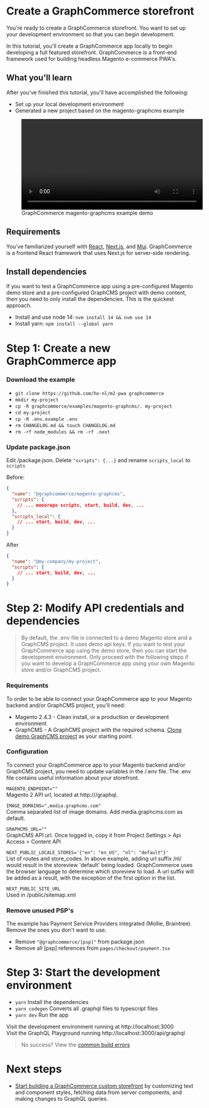 # Create a GraphCommerce storefront

You're ready to create a GraphCommerce storefront. You want to set up your
development environment so that you can begin development.

In this tutorial, you'll create a GraphCommerce app locally to begin developing
a full featured storefront. GraphCommerce is a front-end framework used for
building headless Magento e-commerce PWA's.

## What you'll learn

After you've finished this tutorial, you'll have accomplished the following:

- Set up your local development environment
- Generated a new project based on the magento-graphcms example

<figure>
  <video width="480" style="min-width:100%; aspect-ratio: 9:6" controls>
    <source src="https://cdn-std.droplr.net/files/acc_857465/ZCLvZ7" type="video/mp4">
  Your browser does not support the video tag.
  </video>
 <figcaption>GraphCommerce magento-graphcms example demo</figcaption>
</figure>

## Requirements

You've familiarized yourself with [React](), [Next.js](), and [Mui]().
GraphCommerce is a frontend React framework that uses Next.js for server-side
rendering.

## Install dependencies

If you want to test a GraphCommerce app using a pre-configured Magento demo
store and a pre-configured GraphCMS project with demo content, then you need to
only install the dependencies. This is the quickest approach.

- Install and use node 14: `nvm install 14 && nvm use 14`
- Install yarn: `npm install --global yarn`

# Step 1: Create a new GraphCommerce app

### Download the example

- `git clone https://github.com/ho-nl/m2-pwa graphcommerce`
- `mkdir my-project`
- `cp -R graphcommerce/examples/magento-graphcms/. my-project`
- `cd my-project`
- `cp -R .env.example .env`
- `rm CHANGELOG.md && touch CHANGELOG.md`
- `rm -rf node_modules && rm -rf .next`

### Update package.json

Edit /package.json. Delete `"scripts": {...}` and rename `scripts_local` to
`scripts`

Before:

```json
{
  "name": "@graphcommerce/magento-graphcms",
  "scripts": {
    // ... monorepo scripts, start, build, dev, ...
  },
  "scripts_local": {
    // ... start, build, dev, ...
  }
}
```

After

```json
{
  "name": "@my-company/my-project",
  "scripts": {
    // ... start, build, dev, ...
  }
}
```

# Step 2: Modify API credentials and dependencies

> By default, the .env file is connected to a demo Magento store and a GraphCMS
> project. It uses demo api keys. If you want to test your GraphCommerce app
> using the demo store, then you can start the development environment. Only
> proceed with the following steps if you want to develop a GraphCommerce app
> using your own Magento store and/or GraphCMS project.

### Requirements

To order to be able to connect your GraphCommerce app to your Magento backend
and/or GraphCMS project, you'll need:

- Magento 2.4.3 - Clean install, or a production or development environment
- GraphCMS - A GraphCMS project with the required schema.
  [Clone demo GraphCMS project]() as your starting point.

### Configuration

To connect your GraphCommerce app to your Magento backend and/or GraphCMS
project, you need to update variables in the /.env file. The .env file contains
useful information about your storefront.

`MAGENTO_ENDPOINT=""`  
Magento 2 API url, located at http://<magento2-server>/graphql.

`IMAGE_DOMAINS=",media.graphcms.com"`  
Comma separated list of image domains. Add media.graphcms.com as default.

`GRAPHCMS_URL=""`  
GraphCMS API url. Once logged in, copy it from Project Settings > Api Access >
Content API

`NEXT_PUBLIC_LOCALE_STORES='{"en": "en_US", "nl": "default"}'`  
List of routes and store_codes. In above example, adding url suffix /nl/ would
result in the storeview 'default' being loaded. GraphCommerce uses the browser
language to determine which storeview to load. A url suffix will be added as a
result, with the exception of the first option in the list.

`NEXT_PUBLIC_SITE_URL`  
Used in /public/sitemap.xml

### Remove unused PSP's

The example has Payment Service Providers integrated (Mollie, Braintree). Remove
the ones you don't want to use.

- Remove `"@graphcommerce/[psp]"` from package.json
- Remove all [psp] references from `pages/checkout/payment.tsx`

# Step 3: Start the development environment

- `yarn` Install the dependencies
- `yarn codegen` Converts all .graphql files to typescript files
- `yarn dev` Run the app

Visit the development environment running at http://localhost:3000  
Visit the GraphQL Playground running http://localhost:3000/api/graphql

> No success? View the [common build errors]()

# Next steps

- [Start building a GraphCommerce custom storefront]() by customizing text and
  component styles, fetching data from server components, and making changes to
  GraphQL queries.
